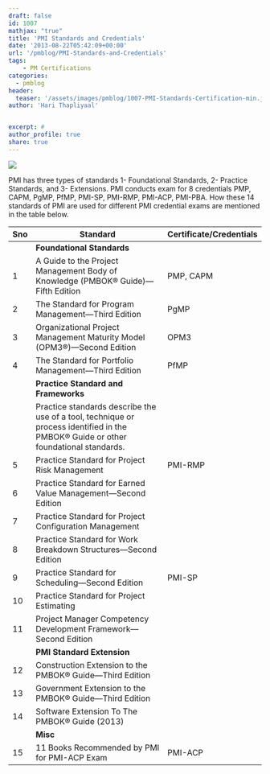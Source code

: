 ```yaml
---
draft: false
id: 1007   
mathjax: "true"
title: 'PMI Standards and Credentials'
date: '2013-08-22T05:42:09+00:00'
url: '/pmblog/PMI-Standards-and-Credentials'
tags: 
    - PM Certifications
categories:
  - pmblog
header:
  teaser: '/assets/images/pmblog/1007-PMI-Standards-Certification-min.jpg'
author: 'Hari Thapliyaal'


excerpt: #
author_profile: true
share: true
---
```

![](/assets/images/pmblog/1007-PMI-Standards-Certification-min.jpg)   

PMI has three types of standards 1- Foundational Standards, 2- Practice Standards, and 3- Extensions. PMI conducts exam for 8 credentials PMP, CAPM, PgMP, PfMP, PMI-SP, PMI-RMP, PMI-ACP, PMI-PBA. How these 14 standards of PMI are used for different PMI credential exams are mentioned in the table below.

| Sno | Standard | Certificate/Credentials |
|---|---|---|
|  | **Foundational Standards** |  |
| 1 | A Guide to the Project Management Body of Knowledge (PMBOK® Guide)—Fifth Edition | PMP, CAPM |
| 2 | The Standard for Program Management—Third Edition | PgMP |
| 3 | Organizational Project Management Maturity Model (OPM3®)—Second Edition | OPM3 |
| 4 | The Standard for Portfolio Management—Third Edition | PfMP |
|  | **Practice Standard and Frameworks** |  |
|  | Practice standards describe the use of a tool, technique or process identified in the PMBOK® Guide or other foundational standards. |  |
| 5 | Practice Standard for Project Risk Management | PMI-RMP |
| 6 | Practice Standard for Earned Value Management—Second Edition |  |
| 7 | Practice Standard for Project Configuration Management |  |
| 8 | Practice Standard for Work Breakdown Structures—Second Edition |  |
| 9 | Practice Standard for Scheduling—Second Edition | PMI-SP |
| 10 | Practice Standard for Project Estimating |  |
| 11 | Project Manager Competency Development Framework—Second Edition |  |
|  | **PMI Standard Extension** |  |
| 12 | Construction Extension to the PMBOK® Guide—Third Edition |  |
| 13 | Government Extension to the PMBOK® Guide—Third Edition |  |
| 14 | Software Extension To The PMBOK® Guide (2013) |  |
|  | **Misc** |  |
| 15 | 11 Books Recommended by PMI for PMI-ACP Exam | PMI-ACP |
